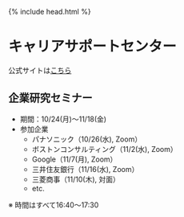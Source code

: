 {% include head.html %}
# キャリアサポートセンター
公式サイトは[こちら](https://www.career.gakusei.kyoto-u.ac.jp)

## 企業研究セミナー
- 期間：10/24(月)〜11/18(金)
- 参加企業
  - パナソニック（10/26(水), Zoom）
  - ボストンコンサルティング（11/2(水), Zoom）
  - Google（11/7(月), Zoom）
  - 三井住友銀行（11/16(水), Zoom）
  - 三菱商事（11/10(木), 対面）
  - etc.

※ 時間はすべて16:40〜17:30